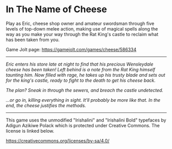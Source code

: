 # In The Name of Cheese

Play as Eric, cheese shop owner and amateur swordsman through five levels of top-down melee action, making use of magical spells along the way as you make your way through the Rat King's castle to reclaim what has been taken from you.

Game Jolt page: https://gamejolt.com/games/cheese/586334

-----------------
*Eric enters his store late at night to find that his precious Wensleydale cheese has been taken! Left behind is a note from the Rat King himself taunting him. Now filled with rage, he takes up his trusty blade and sets out for the king's castle, ready to fight to the death to get his cheese back.*

*The plan? Sneak in through the sewers, and breach the castle undetected.*

*...or go in, killing everything in sight. It'll probably be more like that. In the end, the cheese justifies the methods.*

-----------------
This game uses the unmodified "Irishalini" and "Irishalini Bold" typefaces by Adigun Azikiwe Polack which is protected under Creative Commons. The license is linked below.

https://creativecommons.org/licenses/by-sa/4.0/
